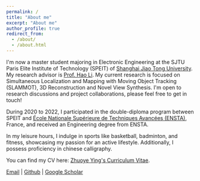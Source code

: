 ```yaml
---
permalink: /
title: "About me"
excerpt: "About me"
author_profile: true
redirect_from: 
  - /about/
  - /about.html
---
```


I'm now a master student majoring in Electronic Engineering at the SJTU Paris Elite Institute of Technology (SPEIT) of [Shanghai Jiao Tong University](https://www.sjtu.edu.cn/). My research advisor is [Prof. Hao Li](https://speit.sjtu.edu.cn/faculty/team-112.html). My current research is focused on Simultaneous Localization and Mapping with Moving Object Tracking (SLAMMOT), 3D Reconstruction and Novel View Synthesis. I'm open to research discussions and project collaborations, please feel free to get in touch!

During 2020 to 2022, I participated in the double-diploma program between SPEIT and [École Nationale Supérieure de Techniques Avancées (ENSTA)](https://www.ensta-paris.fr/en), France, and received an Engineering degree from ENSTA.

In my leisure hours, I indulge in sports like basketball, badminton, and fitness, showcasing my passion for an active lifestyle. Additionally, I possess proficiency in chinese calligraphy.

You can find my CV here: [Zhuoye Ying's Curriculum Vitae](https://simon-ying.github.io/zhuoye_ying.github.io/files/Zhuoye_Resume.pdf).

[Email](bonjour_mlle@sjtu.edu.cn) | [Github](https://github.com/Simon-ying) | [Google Scholar](https://scholar.google.com/citations?user=SZB3T0sAAAAJ&hl=zh-CN)
